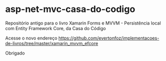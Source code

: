 # asp-net-mvc-casa-do-codigo

Repositório antigo para o livro Xamarin Forms e MVVM - Persistência local com Entity Framework Core, da Casa do Código

Acesse o novo endereço https://github.com/evertonfoz/implementacoes-de-livros/tree/master/xamarin_mvvm_efcore

Obrigado
